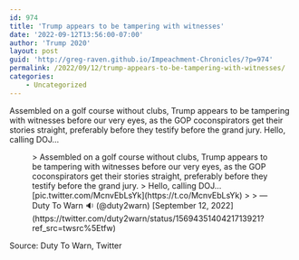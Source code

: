 ```yaml
---
id: 974
title: 'Trump appears to be tampering with witnesses'
date: '2022-09-12T13:56:00-07:00'
author: 'Trump 2020'
layout: post
guid: 'http://greg-raven.github.io/Impeachment-Chronicles/?p=974'
permalink: /2022/09/12/trump-appears-to-be-tampering-with-witnesses/
categories:
    - Uncategorized
---
```


Assembled on a golf course without clubs, Trump appears to be tampering with witnesses before our very eyes, as the GOP coconspirators get their stories straight, preferably before they testify before the grand jury. Hello, calling DOJ…

<figure class="wp-block-embed is-type-rich is-provider-twitter wp-block-embed-twitter"><div class="wp-block-embed__wrapper">> Assembled on a golf course without clubs, Trump appears to be tampering with witnesses before our very eyes, as the GOP coconspirators get their stories straight, preferably before they testify before the grand jury.  
> Hello, calling DOJ… [pic.twitter.com/McnvEbLsYk](https://t.co/McnvEbLsYk)
> 
> — Duty To Warn 🔉 (@duty2warn) [September 12, 2022](https://twitter.com/duty2warn/status/1569435140421713921?ref_src=twsrc%5Etfw)

<script async="" charset="utf-8" src="https://platform.twitter.com/widgets.js"></script></div></figure>Source: Duty To Warn, Twitter